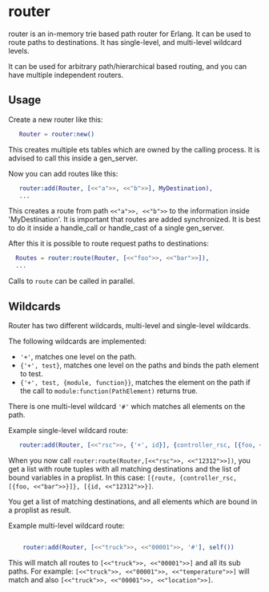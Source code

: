 router
======

router is an in-memory trie based path router for Erlang.
It can be used to route paths to destinations. It has single-level,
and multi-level wildcard levels.

It can be used for arbitrary path/hierarchical based routing, and you
can have multiple independent routers.

Usage
-----

Create a new router like this:

```erlang
   Router = router:new()
```

This creates multiple ets tables which are owned by the calling process. It
is advised to call this inside a gen_server.

Now you can add routes like this:

```erlang
   router:add(Router, [<<"a">>, <<"b">>], MyDestination),
   ...
```

This creates a route from path ```<<"a">>, <<"b">>``` to the information inside 
'MyDestination'. It is important that routes are added synchronized. It is best
to do it inside a handle_call or handle_cast of a single gen_server.

After this it is possible to route request paths to destinations:

```erlang
  Routes = router:route(Router, [<<"foo">>, <<"bar">>]),
  ...
```

Calls to ```route``` can be called in parallel.


Wildcards
---------

Router has two different wildcards, multi-level and single-level wildcards.

The following wildcards are implemented:

- ```'+'```, matches one level on the path.
- ```{'+', test}```, matches one level on the paths and binds the path element to test.
- ```{'+', test, {module, function}}```, matches the element on the path if the call
  to ```module:function(PathElement)``` returns true.

There is one multi-level wildcard ```'#'``` which matches all elements on the path.

Example single-level wildcard route:

```erlang
   router:add(Router, [<<"rsc">>, {'+', id}], {controller_rsc, [{foo, <<"bar">>]})
```

When you now call ```router:route(Router,[<<"rsc">>, <<"12312">>])```, you get a list
with route tuples with all matching destinations and the list of bound variables in a
proplist. In this case: ```[{route, {controller_rsc, [{foo, <<"bar">>}]}, [{id, <<"12312">>}]```.

You get a list of matching destinations, and all elements which are bound in a proplist
as result.

Example multi-level wildcard route:

```Erlang

    router:add(Router, [<<"truck">>, <<"00001">>, '#'], self())
```

This will match all routes to ```[<<"truck">>, <<"00001">>]``` and all its sub paths. For 
example: ```[<<"truck">>, <<"00001">>, <<"temperature">>]``` will match and also 
```[<<"truck">>, <<"00001">>, <<"location">>]```.



